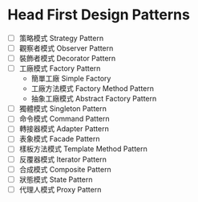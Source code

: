 # Head First Design Patterns
* [ ] 策略模式 Strategy Pattern
* [ ] 觀察者模式 Observer Pattern
* [ ] 裝飾者模式 Decorator Pattern
* [ ] 工廠模式 Factory Pattern
  * 簡單工廠 Simple Factory
  * 工廠方法模式 Factory Method Pattern
  * 抽象工廠模式 Abstract Factory Pattern
* [ ] 獨體模式 Singleton Pattern
* [ ] 命令模式 Command Pattern
* [ ] 轉接器模式 Adapter Pattern
* [ ] 表象模式 Facade Pattern
* [ ] 樣板方法模式 Template Method Pattern
* [ ] 反覆器模式 Iterator Pattern 
* [ ] 合成模式 Composite Pattern
* [ ] 狀態模式 State Pattern
* [ ] 代理人模式 Proxy Pattern
